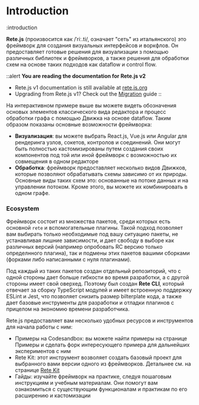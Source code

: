 # Introduction

:introduction

**Rete.js** (произвосится как /ˈriː.ti/, означает "сеть" из итальянского) это фреймворк для создания визуальных интерфейсов и воркфлов. Он предоставляет готовые решения для визуализации з помощью различных библиотек и фреймворков, а также решения для обработки схем на основе таких подходов как dataflow и control flow.

::alert
**You are reading the documentation for Rete.js v2**

- Rete.js v1 documentation is still available at [rete.js.org](https://rete.js.org)
- Upgrading from Rete.js v1? Check out the [Migration](/docs/migration) guide
::

На интерактивном примере выше вы можете видеть обозначения основых элементов классического вида редактора и процесс обработки графа с помощью Движка на основе dataflow. Таким образом показаны основные возможности фреймворка:

- **Визуализация**: вы можете выбрать React.js, Vue.js или Angular для рендеринга узлов, сокетов, контролов и соединений. Они могут быть полностью кастомизированы путем создания своих компонентов под той или иной фреймворк с возможностью их совмещения в одном редакторе
- **Обработка**: фреймворк предоставляет несколько видов Движков, которые позволяют обрабатывать схемы зависимо от их природы. Основные виды таких схем это: основанные на потоке данных и на управлении потоком. Кроме этого, вы можете их комбинировать в одном графе.

### Ecosystem

Фреймворк состоит из множества пакетов, среди которых есть основной `rete` и вспомогательные плагины. Такой подход позволяет вам выбирать только необходимые под вашу ситуацию пакеты, не устанавливая лишние зависимости, и дает свободу в выборе как различных версий (например опробовать RC версию только определнного плагина), так и подмены этих пакетов вашими сборками (форками либо написанными с нуля плагинами).

Под каждый из таких пакетов создан отдельный репозиторий, что с одной стороны дает больше гибкости во время разработки, а с другой стороны имеет свой оверхед. Поэтому был создан **Rete CLI**, который отвечает за сборку TypeScript модулей и имеет встроенную поддержку ESLint и Jest, что позволяет снизить размер bilterplate кода, а также дает базовые инструменты для разработки и отладки плагинов с прицелом на экономию времени разработчика.

Rete.js предоставляет вам несколько удобных ресурсов и инструментов для начала работы с ним:
- Примеры на Codesandbox: вы можете найти примеры на странице Примеры и сделать форк интересующего примера для дальнейших экспериментов с ним
- Rete Kit: этот инструмент возволяет создать базовый проект для выбранного вами версии одного из фреймворков. Детальнее см. на странице [Rete Kit](/docs/development#rete-kit)
- Гайды: изучайте фреймворк на практике, следуя пошаговым инструкциям и учебным материалам. Они помогут вам ознакомиться с существующим функционалам и практикам по его расширению и кастомизации


